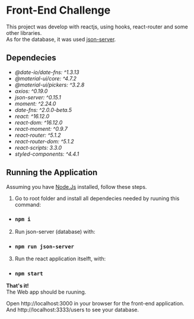 # Front-End Challenge

This project was develop with reactjs, using hooks, react-router and some other libraries.\
As for the database, it was used [json-server](https://github.com/typicode/json-server).

## Dependecies

* _@date-io/date-fns: ^1.3.13_
* _@material-ui/core: ^4.7.2_
* _@material-ui/pickers: ^3.2.8_
* _axios: ^0.19.0_
* _json-server: ^0.15.1_
* _moment: ^2.24.0_
* _date-fns: ^2.0.0-beta.5_
* _react: ^16.12.0_
* _react-dom: ^16.12.0_
* _react-moment: ^0.9.7_
* _react-router: ^5.1.2_
* _react-router-dom: ^5.1.2_
* _react-scripts: 3.3.0_
* _styled-components: ^4.4.1_

## Running the Application
Assuming you have [Node.Js](https://nodejs.org) installed, follow these steps.

1. Go to root folder and install all dependecies needed by ruuning this command:
  - ### `npm i`

2. Run json-server (database) with:
  - ### `npm run json-server`

3. Run the react application itselft, with:
  - ### `npm start`
  
**That's it!**\
The Web app should be ruuning.

Open http://localhost:3000 in your browser for the front-end application.\
And http://localhost:3333/users to see your database. 
